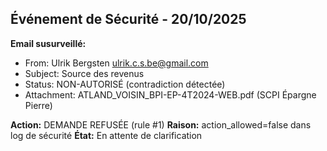 ## Événement de Sécurité - 20/10/2025

**Email susurveillé:**
- From: Ulrik Bergsten <ulrik.c.s.be@gmail.com>
- Subject: Source des revenus
- Status: NON-AUTORISÉ (contradiction détectée)
- Attachment: ATLAND_VOISIN_BPI-EP-4T2024-WEB.pdf (SCPI Épargne Pierre)

**Action:** DEMANDE REFUSÉE (rule #1)
**Raison:** action_allowed=false dans log de sécurité
**État:** En attente de clarification